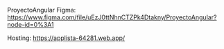 ProyectoAngular
Figma: https://www.figma.com/file/uEzJ0ttNhnCTZPk4Dtakny/ProyectoAngular?node-id=0%3A1

Hosting: https://applista-64281.web.app/